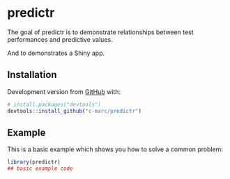 
<!-- README.md is generated from README.Rmd. Please edit that file -->

# predictr

<!-- badges: start -->
<!-- badges: end -->

The goal of predictr is to demonstrate relationships between test
performances and predictive values.

And to demonstrates a Shiny app.

## Installation

Development version from [GitHub](https://github.com/) with:

``` r
# install.packages("devtools")
devtools::install_github("c-marc/predictr")
```

## Example

This is a basic example which shows you how to solve a common problem:

``` r
library(predictr)
## basic example code
```
